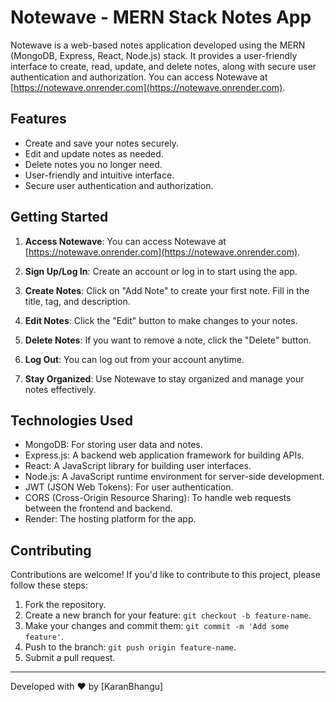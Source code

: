 # Notewave - MERN Stack Notes App

Notewave is a web-based notes application developed using the MERN (MongoDB, Express, React, Node.js) stack. It provides a user-friendly interface to create, read, update, and delete notes, along with secure user authentication and authorization. You can access Notewave at [https://notewave.onrender.com](https://notewave.onrender.com).

## Features

- Create and save your notes securely.
- Edit and update notes as needed.
- Delete notes you no longer need.
- User-friendly and intuitive interface.
- Secure user authentication and authorization.

## Getting Started

1. **Access Notewave**: You can access Notewave at [https://notewave.onrender.com](https://notewave.onrender.com).

2. **Sign Up/Log In**: Create an account or log in to start using the app.

3. **Create Notes**: Click on "Add Note" to create your first note. Fill in the title, tag, and description.

4. **Edit Notes**: Click the "Edit" button to make changes to your notes.

5. **Delete Notes**: If you want to remove a note, click the "Delete" button.

6. **Log Out**: You can log out from your account anytime.

7. **Stay Organized**: Use Notewave to stay organized and manage your notes effectively.

## Technologies Used

- MongoDB: For storing user data and notes.
- Express.js: A backend web application framework for building APIs.
- React: A JavaScript library for building user interfaces.
- Node.js: A JavaScript runtime environment for server-side development.
- JWT (JSON Web Tokens): For user authentication.
- CORS (Cross-Origin Resource Sharing): To handle web requests between the frontend and backend.
- Render: The hosting platform for the app.

## Contributing

Contributions are welcome! If you'd like to contribute to this project, please follow these steps:

1. Fork the repository.
2. Create a new branch for your feature: `git checkout -b feature-name`.
3. Make your changes and commit them: `git commit -m 'Add some feature'`.
4. Push to the branch: `git push origin feature-name`.
5. Submit a pull request.

---

Developed with ❤️ by [KaranBhangu]
